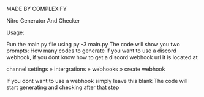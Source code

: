 MADE BY COMPLEXIFY

Nitro Generator And Checker


Usage:

Run the main.py file using py -3 main.py The code will show you two prompts:
How many codes to generate
If you want to use a discord webhook, if you dont know how to get a discord webhook url it is located at

channel settings » intergrations » webhooks » create webhook

If you dont want to use a webhook simply leave this blank
The code will start generating and checking after that step
